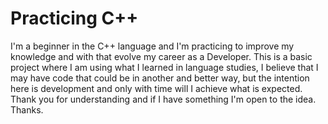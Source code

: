 # Practicing C++

I'm a beginner in the C++ language and I'm practicing to improve my knowledge and with that evolve my career as a Developer.
This is a basic project where I am using what I learned in language studies, I believe that I may have code that could be in another and better way, but the intention here is development and only with time will I achieve what is expected.
Thank you for understanding and if I have something I'm open to the idea.
Thanks.
